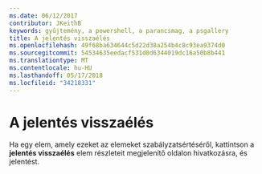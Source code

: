 ```yaml
---
ms.date: 06/12/2017
contributor: JKeithB
keywords: gyűjtemény, a powershell, a parancsmag, a psgallery
title: A jelentés visszaélés
ms.openlocfilehash: 49f68ba634644c5d22d38a254b4c8c93ea9374d0
ms.sourcegitcommit: 54534635eedacf531d8d6344019dc16a50b8b441
ms.translationtype: MT
ms.contentlocale: hu-HU
ms.lasthandoff: 05/17/2018
ms.locfileid: "34218331"
---
```

# <a name="report-abuse"></a>A jelentés visszaélés

Ha egy elem, amely ezeket az elemeket szabályzatsértéséről, kattintson a **jelentés visszaélés** elem részleteit megjelenítő oldalon hivatkozásra, és jelentést.
